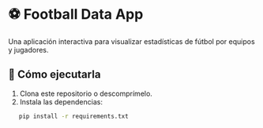 # ⚽ Football Data App

Una aplicación interactiva para visualizar estadísticas de fútbol por equipos y jugadores.

## 🚀 Cómo ejecutarla

1. Clona este repositorio o descomprímelo.
2. Instala las dependencias:

```bash
   pip install -r requirements.txt
```